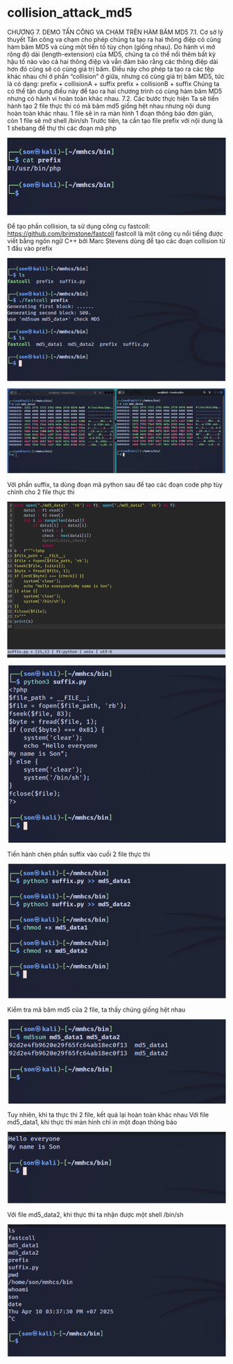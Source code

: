 # collision_attack_md5
CHƯƠNG 7. DEMO TẤN CÔNG VA CHẠM TRÊN HÀM BĂM MD5
7.1. Cơ sở lý thuyết
Tấn công va chạm cho phép chúng ta tạo ra hai thông điệp có cùng hàm băm MD5 và cùng một tiền tố tùy chọn (giống nhau). Do hành vi mở rộng độ dài (length-extension) của MD5, chúng ta có thể nối thêm bất kỳ hậu tố nào vào cả hai thông điệp và vẫn đảm bảo rằng các thông điệp dài hơn đó cũng sẽ có cùng giá trị băm. Điều này cho phép ta tạo ra các tệp khác nhau chỉ ở phần “collision” ở giữa, nhưng có cùng giá trị băm MD5, tức là có dạng:
prefix + collisionA + suffix
prefix + collisionB + suffix
Chúng ta có thể tận dụng điều này để tạo ra hai chương trình có cùng hàm băm MD5 nhưng có hành vi hoàn toàn khác nhau. 
7.2. Các bước thực hiện
Ta sẽ tiến hành tạo 2 file thực thi có mã băm md5 giống hệt nhau nhưng nội dung hoàn toàn khác nhau. 1 file sẽ in ra màn hình 1 đoạn thông báo đơn giản, còn 1 file sẽ mở shell /bin/sh
Trước tiên, ta cần tạo file prefix với nội dung là 1 shebang để thự thi các đoạn mã php


![alt text](image.png)

Để tạo phần collision, ta sử dụng công cụ fastcoll: https://github.com/brimstone/fastcoll
fastcoll là một công cụ nổi tiếng được viết bằng ngôn ngữ C++ bởi Marc Stevens dùng để tạo các đoạn collision từ 1 đầu vào prefix


![alt text](image-1.png)


![alt text](image-2.png)

Với phần suffix, ta dùng đoạn mã python sau để tạo các đoạn code php tùy chỉnh cho 2 file thực thi


![alt text](image-3.png)


![alt text](image-4.png)

Tiến hành chèn phần suffix vào cuối 2 file thực thi 

![alt text](image-5.png)



Kiểm tra mã băm md5 của 2 file, ta thấy chúng giống hệt nhau


![alt text](image-6.png)

Tuy nhiên, khi ta thực thi 2 file, kết quả lại hoàn toàn khác nhau
Với file md5_data1, khi thực thi màn hình chỉ in một đoạn thông báo


![alt text](image-7.png)

Với file md5_data2, khi thực thi ta nhận được một shell /bin/sh


![alt text](image-8.png)